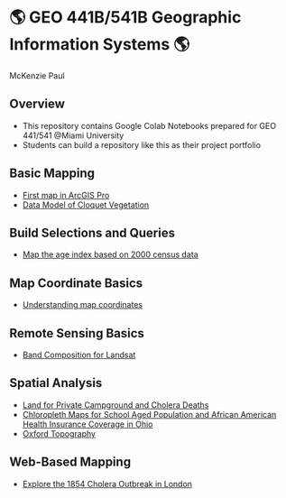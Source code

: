 # :earth_americas: GEO 441B/541B Geographic Information Systems :earth_americas:

McKenzie Paul

## Overview
- This repository contains Google Colab Notebooks prepared for GEO 441/541 @Miami University
- Students can build a repository like this as their project portfolio

## Basic Mapping

- [First map in ArcGIS Pro](https://github.com/mhpaul/gis-project-portfolio-geo441/blob/main/basic%20mapping/first-arc-gis-map.ipynb)
- [Data Model of Cloquet Vegetation](https://github.com/mhpaul/gis-project-portfolio-geo441/blob/main/basic%20mapping/cloquet-vegetation.ipynb)
  
## Build Selections and Queries
- [Map the age index based on 2000 census data](https://github.com/mhpaul/gis-project-portfolio-geo441/blob/main/selections-and-queries/age-index-mapping.ipynb)

## Map Coordinate Basics

- [Understanding map coordinates](https://github.com/mhpaul/gis-project-portfolio-geo441/blob/main/map-coordinates-basics/understanding-coordinates.ipynb)

## Remote Sensing Basics
- [Band Composition for Landsat](https://github.com/mhpaul/gis-project-portfolio-geo441/blob/main/remote-sensing-basics/understand_band_composite.ipynb)

## Spatial Analysis
- [Land for Private Campground and Cholera Deaths](https://github.com/mhpaul/gis-project-portfolio-geo441/blob/main/spatial_analysis/cholera-and-campground-maps.ipynb)
- [Chloropleth Maps for School Aged Population and African American Health Insurance Coverage in Ohio](https://github.com/mhpaul/gis-project-portfolio-geo441/blob/main/spatial_analysis/chloropleth-maps-using-census-tract-data.ipynb)
- [Oxford Topography](https://github.com/mhpaul/gis-project-portfolio-geo441/blob/main/spatial_analysis/oxford-topography.ipynb)


## Web-Based Mapping
- [Explore the 1854 Cholera Outbreak in London](https://miamioh.maps.arcgis.com/apps/instant/sidebar/index.html?appid=672a2fb7823a4488a82acc2a660afffe)
